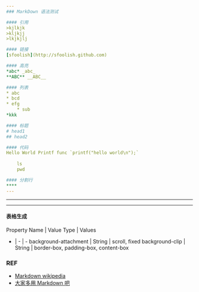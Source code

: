 ```yaml
---
### MarkDown 语法测试

#### 引用
>kjlkjk
>kljkjj
>lkjkjlj

#### 链接
[sfoolish](http://sfoolish.github.com)

#### 高亮
*abc* _abc_
**ABC** __ABC__

#### 列表
* abc
* bcd
* efg
    * sub
*kkk

#### 标题
# head1
## head2

#### 代码
Hello World Printf func `printf("hello world\n");`
    
    ls
    pwd

#### 分割行
****
---
```

* * *
- - -

#### 表格生成
Property Name | Value Type | Values
- | - | -
background-attachment | String | scroll, fixed
background-clip | String | border-box, padding-box, content-box

### REF
* [Markdown wikipedia](http://en.wikipedia.org/wiki/Markdown)
* [大家多用 Markdown 吧](http://cnodejs.org/topic/50f6bc56df9e9fcc58745985)
